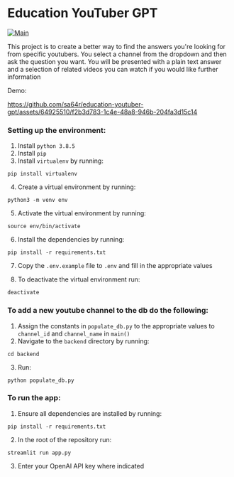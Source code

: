 # Education YouTuber GPT

[![Main](https://github.com/sa64r/education-youtuber-gpt/actions/workflows/main.yml/badge.svg)](https://github.com/sa64r/education-youtuber-gpt/actions/workflows/main.yml)

This project is to create a better way to find the answers you're looking for from specific youtubers. You select a channel from the dropdown and then ask the question you want. You will be presented with a plain text answer and a selection of related videos you can watch if you would like further information

Demo:

https://github.com/sa64r/education-youtuber-gpt/assets/64925510/f2b3d783-1c4e-48a8-946b-204fa3d15c14

### Setting up the environment:
1. Install `python 3.8.5`
2. Install `pip`
3. Install `virtualenv` by running:
```
pip install virtualenv
```

4. Create a virtual environment by running:
```
python3 -m venv env
```
5. Activate the virtual environment by running: 
```
source env/bin/activate
```
6. Install the dependencies by running: 
```
pip install -r requirements.txt
```
7. Copy the `.env.example` file to `.env` and fill in the appropriate values

8. To deactivate the virtual environment run:
```
deactivate
```

 
### To add a new youtube channel to the db do the following:
1. Assign the constants in `populate_db.py` to the appropriate values to `channel_id` and `channel_name` in `main()`
2. Navigate to the `backend` directory by running:
```
cd backend
```
3. Run: 
```
python populate_db.py
```

### To run the app:
1. Ensure all dependencies are installed by running:
```
pip install -r requirements.txt
```

2. In the root of the repository run:
```
streamlit run app.py
```

3. Enter your OpenAI API key where indicated
